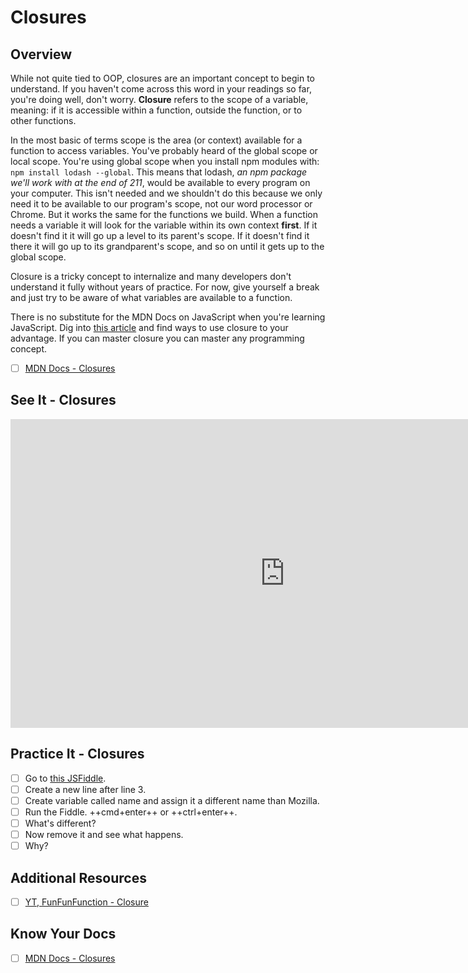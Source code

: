 # Closures

<!-- *STARLING QUOTE -Author* -->

## Overview

While not quite tied to OOP, closures are an important concept to begin to understand. If you haven't come across this word in your readings so far, you're doing well, don't worry. **Closure** refers to the scope of a variable, meaning: if it is accessible within a function, outside the function, or to other functions.

In the most basic of terms scope is the area (or context) available for a function to access variables. You've probably heard of the global scope or local scope. You're using global scope when you install npm modules with: `npm install lodash --global`. This means that lodash, *an npm package we'll work with at the end of 211*, would be available to every program on your computer. This isn't needed and we shouldn't do this because we only need it to be available to our program's scope, not our word processor or Chrome. But it works the same for the functions we build. When a function needs a variable it will look for the variable within its own context **first**. If it doesn't find it it will go up a level to its parent's scope. If it doesn't find it there it will go up to its grandparent's scope, and so on until it gets up to the global scope.

Closure is a tricky concept to internalize and many developers don't understand it fully without years of practice. For now, give yourself a break and just try to be aware of what variables are available to a function.

There is no substitute for the MDN Docs on JavaScript when you're learning JavaScript. Dig into [this article](https://developer.mozilla.org/en-US/docs/Web/JavaScript/Closures) and find ways to use closure to your advantage. If you can master closure you can master any programming concept.

- [ ] [MDN Docs - Closures](https://developer.mozilla.org/en-US/docs/Web/JavaScript/Closures)

## See It - Closures

<iframe width="878" height="494" src="https://www.youtube.com/embed/CQqwU2Ixu-U" frameborder="0" allow="accelerometer; autoplay; clipboard-write; encrypted-media; gyroscope; picture-in-picture" allowfullscreen></iframe>

## Practice It - Closures

- [ ] Go to [this JSFiddle](https://jsfiddle.net/78dg25ax/?utm_source=website&utm_medium=embed&utm_campaign=78dg25ax).
- [ ] Create a new line after line 3.
- [ ] Create variable called name and assign it a different name than Mozilla.
- [ ] Run the Fiddle. ++cmd+enter++ or ++ctrl+enter++.
- [ ] What's different?
- [ ] Now remove it and see what happens.
- [ ] Why?

## Additional Resources

- [ ] [YT, FunFunFunction - Closure](https://youtu.be/CQqwU2Ixu-U)

## Know Your Docs

- [ ] [MDN Docs - Closures](https://developer.mozilla.org/en-US/docs/Web/JavaScript/Closures)

<!-- 

```javascript

```

- [ ] Task Two
    *  [ ] Task Two.a
    *  [ ] Task Two.b
    *  [ ] Task Two.c


| Method      | Description                          |
| ----------- | ------------------------------------ |
| `GET`       | Fetch resource                       |
| `PUT`       | Update resource |
| `DELETE`    | Delete resource |


* [MDN Docs - ...]()

- [ ] ...
- [ ] ...


```javascript

``` 

- [ ] ...
- [ ] ...
  * [ ] ...
  * [ ] ... 

    `line numbers`
:do you like 'em?

++slash++

https://facelessuser.github.io/pymdown-extensions/extensions/keys/

=== "Javascript"

    ```javascript
    ```

=== "Python"

  ```python
  ```

cp workspace/resources/templateFile.md docs/module-

-->